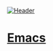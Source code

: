 [![Header](https://raw.github.com/patriciogonzalezvivo/Shell-Initiation/master/images/terminal06.png)](http://patriciogonzalezvivo.com/)
# [Emacs](http://batsov.com/articles/2011/11/30/the-ultimate-collection-of-emacs-resources/) 